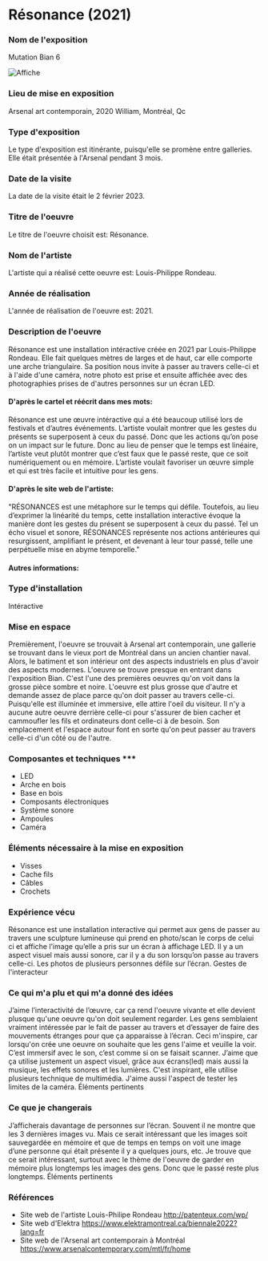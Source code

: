 
# Résonance (2021)

### Nom de l'exposition
Mutation Bian 6

![Affiche]()

### Lieu de mise en exposition
Arsenal art contemporain, 2020 William, Montréal, Qc


### Type d'exposition
Le type d'exposition est itinérante, puisqu'elle se promène entre galleries. Elle était présentée à l'Arsenal pendant 3 mois.


### Date de la visite
La date de la visite était le 2 février 2023.


### Titre de l'oeuvre
Le titre de l'oeuvre choisit est: Résonance.


### Nom de l'artiste
L'artiste qui a réalisé cette oeuvre est: Louis-Philippe Rondeau.


### Année de réalisation
L'année de réalisation de l'oeuvre est: 2021.


### Description de l'oeuvre

Résonance est une installation intéractive créée en 2021 par Louis-Philippe Rondeau. Elle fait quelques mètres de larges et de haut, car elle comporte une arche triangulaire. Sa position nous invite à passer au travers celle-ci et à l'aide d'une caméra, notre photo est prise et ensuite affichée avec des photographies prises de d'autres personnes sur un écran LED.

#### D'après le cartel et réécrit dans mes mots: 
Résonance est une œuvre intéractive qui a été beaucoup utilisé lors de festivals et d’autres événements. L’artiste voulait montrer que les gestes du présents se superposent à ceux du passé. Donc que les actions qu’on pose on un impact sur le future. Donc au lieu de penser que le temps est linéaire, l’artiste veut plutôt montrer que c’est faux que le passé reste, que ce soit numériquement ou en mémoire. L’artiste voulait favoriser un œuvre simple et qui est très facile et intuitive pour les gens.

#### D'après le site web de l'artiste: 
"RÉSONANCES est une métaphore sur le temps qui défile. Toutefois, au lieu d’exprimer la linéarité du temps, cette installation interactive évoque la manière dont les gestes du présent se superposent à ceux du passé. Tel un écho visuel et sonore, RÉSONANCES représente nos actions antérieures qui resurgissent, amplifiant le présent, et devenant à leur tour passé, telle une perpétuelle mise en abyme temporelle." 

#### Autres informations:



### Type d'installation
Intéractive


### Mise en espace
Premièrement, l'oeuvre se trouvait à Arsenal art contemporain, une gallerie se trouvant dans le vieux port de Montréal dans un ancien chantier naval. Alors, le batiment et son intérieur ont des aspects industriels en plus d'avoir des aspects modernes. L'oeuvre se trouve presque en entrant dans l'exposition Bian. C'est l'une des premières oeuvres qu'on voit dans la grosse pièce sombre et noire. L'oeuvre est plus grosse que d'autre et demande assez de place parce qu'on doit passer au travers celle-ci. Puisqu'elle est illuminée et immersive, elle attire l'oeil du visiteur. Il n'y a aucune autre oeuvre derrière celle-ci pour s'assurer de bien cacher et cammoufler les fils et ordinateurs dont celle-ci à de besoin. Son emplacement et l'espace autour font en sorte qu'on peut passer au travers celle-ci d'un côté ou de l'autre.


### Composantes et techniques ***
- LED
- Arche en bois
- Base en bois
- Composants électroniques
- Système sonore
- Ampoules
- Caméra 


### Éléments nécessaire à la mise en exposition
- Visses
- Cache fils
- Câbles
- Crochets


### Expérience vécu
Résonance est une installation interactive qui permet aux gens de passer au travers une sculpture lumineuse qui prend en photo/scan le corps de celui ci et affiche l’image qu’elle a pris sur un écran à affichage LED. Il y a un aspect visuel mais aussi sonore, car il y a du son lorsqu’on passe au travers celle-ci. Les photos de plusieurs personnes défile sur l’écran. Gestes de l'interacteur


### Ce qui m'a plu et qui m'a donné des idées
J’aime l’interactivité de l’œuvre, car ça rend l'oeuvre vivante et elle devient plusque qu'une oeuvre qu'on doit seulement regarder. Les gens semblaient vraiment intéressée par le fait de passer au travers et d’essayer de faire des mouvements étranges pour que ça apparaisse à l’écran. Ceci m'inspire, car lorsqu'on crée une oeuvre on souhaite que les gens l'aime et veuille la voir. C’est immersif avec le son, c’est comme si on se faisait scanner. J’aime que ça utilise justement un aspect visuel, grâce aux écrans(led) mais aussi la musique, les effets sonores et les lumières. C'est inspirant, elle utilise plusieurs technique de multimédia. J'aime aussi l'aspect de tester les limites de la caméra. Éléments pertinents


### Ce que je changerais
J’afficherais davantage de personnes sur l’écran. Souvent il ne montre que les 3 dernières images vu. Mais ce serait intéressant que les images soit sauvegardée en mémoire et que de temps en temps on voit une image d’une personne qui était présente il y a quelques jours, etc. Je trouve que ce serait intéressant, surtout avec le thème de l'oeuvre de garder en mémoire plus longtemps les images des gens. Donc que le passé reste plus longtemps. Éléments pertinents

### Références
- Site web de l'artiste Louis-Philipe Rondeau http://patenteux.com/wp/
- Site web d'Elektra https://www.elektramontreal.ca/biennale2022?lang=fr
- Site web de l'Arsenal art contemporain à Montréal https://www.arsenalcontemporary.com/mtl/fr/home
